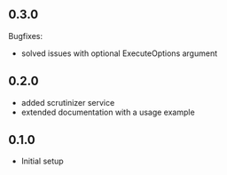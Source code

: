 ## 0.3.0

Bugfixes: 

- solved issues with optional ExecuteOptions argument

## 0.2.0

- added scrutinizer service
- extended documentation with a usage example


## 0.1.0

- Initial setup